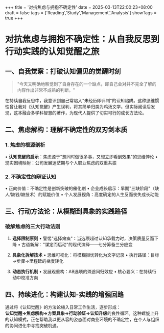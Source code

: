 +++
title = '对抗焦虑与拥抱不确定性'
date = 2025-03-13T22:00:23+08:00
draft = false
tags = ['Reading','Study','Management','Analysis']
showTags = true
+++

# 对抗焦虑与拥抱不确定性：从自我反思到行动实践的认知觉醒之旅

## 一、自我觉察：打破认知偏见的觉醒时刻
> "今天又明确地察觉到了自身存在的一个缺点，即自己会对并不完全了解的内容作出非常不成熟的判断。"

在持续自我反思中，我意识到自己常陷入"未经历即评判"的认知陷阱。这种思维惯性曾让我对《认知觉醒》产生误判，将其简单归类为鸡汤文学。但实际阅读后发现，这本融合多学科智慧的著作，为现代人提供了切实可行的成长方法论。

## 二、焦虑解构：理解不确定性的双刃剑本质
### 1. 焦虑的根源剖析
• **认知觉醒的启示**：焦虑源于"想同时做很多事，又想立即看到效果"的思维悖论
• 现实困境映射：公司发展迷茫期与个人职业焦虑的双重共振

### 2. 不确定性的辩证认知
• 正向价值：不确定性是创新突破的催化剂
• 企业成长启示：早期"三缺阶段"（缺人/缺钱/缺技术）的赋能价值
• 个人发展视角：高度确定的人生反而丧失成长动能

## 三、行动方法论：从模糊到具象的实践路径
### 破解焦虑的三大行动法则
1. **选择限制原则**
   • 警惕"选择瘫痪"：当选项超过认知承载力时，决策质量反而下降
   • 古语新解："谋定而后动"的现代演绎——七分筹备三分应变

2. **具象化拆解技术**
   • 思维可视化：将模糊担忧转化为文字记录
   • 执行路径：目标→步骤→里程碑的梯度转化

3. **动态执行机制**
   • 发展观重构：AB选项的殊途同归效应
   • 核心要义：在持续行动中校准方向

## 四、持续进化：构建认知-实践的增强回路
通过将《认知觉醒》的方法论植入日常工作生活，逐步形成：  
**认知觉醒→焦虑解构→方案具象→行动验证→认知升级**的良性循环。这种螺旋上升的认知模式，正在帮助我以更从容的姿态面对商业环境的不确定性，在个人与组织的协同进化中寻找突破机遇。